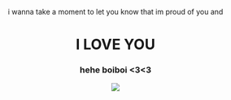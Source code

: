 <html>
<body align="center">
<p> i wanna take a moment to let you know that im proud of you and</p>
<h1> I LOVE YOU </h1>
<h3> hehe boiboi <3<3 </h3>
<img src="https://static.toiimg.com/thumb/76770613.cms?imgsize=561978&width=800&height=800"/>
</body>
</html>
